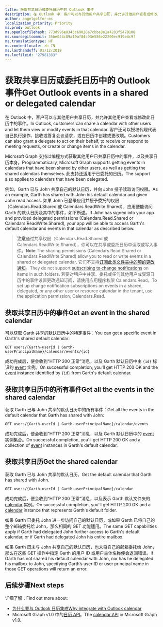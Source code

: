 ```yaml
---
title: 获取共享日历或委托日历中的 Outlook 事件
description: 在 Outlook 中，客户可以与其他用户共享日历，并允许其他用户查看或修改此日历中的事件。 客户还可以授权代理代表自己执行操作、接收或答复会议请求，或在日历中创建或更改项。
author: angelgolfer-ms
localization_priority: Priority
ms.prod: outlook
ms.openlocfilehash: 773d996e8343c69028a7cbbe8a1a4283f5470108
ms.sourcegitcommit: 36be044c89a19af84c93e586e22200ec919e4c9f
ms.translationtype: HT
ms.contentlocale: zh-CN
ms.lasthandoff: 01/12/2019
ms.locfileid: "27981383"
---
```

# <a name="get-outlook-events-in-a-shared-or-delegated-calendar"></a><span data-ttu-id="ee763-104">获取共享日历或委托日历中的 Outlook 事件</span><span class="sxs-lookup"><span data-stu-id="ee763-104">Get Outlook events in a shared or delegated calendar</span></span>

<span data-ttu-id="ee763-105">在 Outlook 中，客户可以与其他用户共享日历，并允许其他用户查看或修改此日历中的事件。</span><span class="sxs-lookup"><span data-stu-id="ee763-105">In Outlook, customers can share a calendar with other users and let them view or modify events in that calendar.</span></span> <span data-ttu-id="ee763-106">客户还可以授权代理代表自己执行操作、接收或答复会议请求，或在日历中创建或更改项。</span><span class="sxs-lookup"><span data-stu-id="ee763-106">Customers can also grant a delegate to act on their  behalf, to receive or respond to meeting requests, or create or change items in the calendar.</span></span>

<span data-ttu-id="ee763-107">Microsoft Graph 支持以编程方式获取其他用户已共享日历中的事件，以及共享日历本身。</span><span class="sxs-lookup"><span data-stu-id="ee763-107">Programmatically, Microsoft Graph supports getting events in calendars that have been shared by other users, as well as getting the shared calendars themselves.</span></span> <span data-ttu-id="ee763-108">此支持还适用于已委托的日历。</span><span class="sxs-lookup"><span data-stu-id="ee763-108">The support also applies to calendars that have been delegated.</span></span>

<span data-ttu-id="ee763-109">例如，Garth 已与 John 共享自己的默认日历，并向 John 授予读取访问权限。</span><span class="sxs-lookup"><span data-stu-id="ee763-109">As an example, Garth has shared with John his default calendar and given John read access.</span></span> <span data-ttu-id="ee763-110">如果 John 已登录应用并授予委托的权限（Calendars.Read.Shared 或 Calendars.ReadWrite.Shared），应用便能访问 Garth 的默认日历及其中的事件，如下所述。</span><span class="sxs-lookup"><span data-stu-id="ee763-110">If John has signed into your app and provided delegated permissions (Calendars.Read.Shared or Calendars.ReadWrite.Shared), your app will be able to access Garth's default calendar and events in that calendar as described below.</span></span>

> <span data-ttu-id="ee763-111">**注意**通过共享权限（Calendars.Read.Shared 或 Calendars.ReadWrite.Shared），你可以在共享或委托日历中读取或写入事件。</span><span class="sxs-lookup"><span data-stu-id="ee763-111">**Note** The sharing permissions (Calendars.Read.Shared or Calendars.ReadWrite.Shared) allow you to read or write events in a shared or delegated calendar.</span></span> <span data-ttu-id="ee763-112">它们不支持[订阅此类文件夹中的项的更改通知](webhooks.md)。</span><span class="sxs-lookup"><span data-stu-id="ee763-112">They do not support [subscribing to change notifications](webhooks.md) on items in such folders.</span></span> <span data-ttu-id="ee763-113">若要对租户中共享、委托或任何其他用户或资源日历中的事件设置更改通知订阅，请使用应用程序权限 Calendars.Read。</span><span class="sxs-lookup"><span data-stu-id="ee763-113">To set up change notification subscriptions on events in a shared, delegated, or any other user or resource calendar in the tenant, use the application permission, Calendars.Read.</span></span>

## <a name="get-an-event-in-the-shared-calendar"></a><span data-ttu-id="ee763-114">获取共享日历中的事件</span><span class="sxs-lookup"><span data-stu-id="ee763-114">Get an event in the shared calendar</span></span>

<span data-ttu-id="ee763-115">可以获取 Garth 共享的默认日历中的特定事件：</span><span class="sxs-lookup"><span data-stu-id="ee763-115">You can get a specific event in Garth's shared default calendar:</span></span>

<!-- { "blockType": "ignored" } -->
```http
GET users/{Garth-userId | Garth-userPrincipalName}/calendar/events/{id}
```

<span data-ttu-id="ee763-116">成功完成后，便会收到“HTTP 200 正常”消息，以及 Garth 默认日历中由 `{id}` 标识的 [event](/graph/api/resources/event?view=graph-rest-1.0) 实例。</span><span class="sxs-lookup"><span data-stu-id="ee763-116">On successful completion, you'll get HTTP 200 OK and the [event](/graph/api/resources/event?view=graph-rest-1.0) instance identified by `{id}` from Garth's default calendar.</span></span>

## <a name="get-all-the-events-in-the-shared-calendar"></a><span data-ttu-id="ee763-117">获取共享日历中的所有事件</span><span class="sxs-lookup"><span data-stu-id="ee763-117">Get all the events in the shared calendar</span></span>

<span data-ttu-id="ee763-118">获取 Garth 已与 John 共享的默认日历中的所有事件：</span><span class="sxs-lookup"><span data-stu-id="ee763-118">Get all the events in the default calendar that Garth has shared with John:</span></span>

<!-- { "blockType": "ignored" } -->
```http
GET users/{Garth-userId | Garth-userPrincipalName}/calendar/events
```

<span data-ttu-id="ee763-119">成功完成后，便会收到“HTTP 200 正常”消息，以及 Garth 默认日历中的 [event](/graph/api/resources/event?view=graph-rest-1.0) 实例集合。</span><span class="sxs-lookup"><span data-stu-id="ee763-119">On successful completion, you'll get HTTP 200 OK and a collection of [event](/graph/api/resources/event?view=graph-rest-1.0) instances in Garth's default calendar.</span></span>

## <a name="get-the-shared-calendar"></a><span data-ttu-id="ee763-120">获取共享日历</span><span class="sxs-lookup"><span data-stu-id="ee763-120">Get the shared calendar</span></span>

<span data-ttu-id="ee763-121">获取 Garth 已与 John 共享的默认日历。</span><span class="sxs-lookup"><span data-stu-id="ee763-121">Get the default calendar that Garth has shared with John.</span></span>

<!-- { "blockType": "ignored" } -->
```http
GET users/{Garth-userId | Garth-userPrincipalName}/calendar
```

<span data-ttu-id="ee763-122">成功完成后，便会收到“HTTP 200 正常”消息，以及表示 Garth 默认文件夹的 [calendar](/graph/api/resources/calendar?view=graph-rest-1.0) 实例。</span><span class="sxs-lookup"><span data-stu-id="ee763-122">On successful completion, you'll get HTTP 200 OK and a [calendar](/graph/api/resources/calendar?view=graph-rest-1.0) instance that represents Garth's default folder.</span></span>

<span data-ttu-id="ee763-123">如果 Garth 已委托 John 进一步访问自己的默认日历，或如果 Garth 已将自己的整个邮箱委托给 John，那么相同的 GET 功能适用。</span><span class="sxs-lookup"><span data-stu-id="ee763-123">The same GET capabilities apply if Garth had delegated John further access to Garth's default calendar, or if Garth had delegated John his entire mailbox.</span></span>

<span data-ttu-id="ee763-124">如果 Garth 既未与 John 共享自己的默认日历，也未将自己的邮箱委托给 John，那么在这些 GET 操作中指定 Garth 的用户 ID 或用户主体名称便会返回错误。</span><span class="sxs-lookup"><span data-stu-id="ee763-124">If Garth has not shared his default calendar with John, nor has he delegated his mailbox to John, specifying Garth’s user ID or user principal name in those GET operations will return an error.</span></span> 


## <a name="next-steps"></a><span data-ttu-id="ee763-125">后续步骤</span><span class="sxs-lookup"><span data-stu-id="ee763-125">Next steps</span></span>

<span data-ttu-id="ee763-126">详细了解：</span><span class="sxs-lookup"><span data-stu-id="ee763-126">Find out more about:</span></span>

- [<span data-ttu-id="ee763-127">为什么要与 Outlook 日历集成</span><span class="sxs-lookup"><span data-stu-id="ee763-127">Why integrate with Outlook calendar</span></span>](outlook-calendar-concept-overview.md)
- <span data-ttu-id="ee763-128">Microsoft Graph v1.0 中的[日历 API](/graph/api/resources/calendar?view=graph-rest-1.0)。</span><span class="sxs-lookup"><span data-stu-id="ee763-128">The [calendar API](/graph/api/resources/calendar?view=graph-rest-1.0) in Microsoft Graph v1.0.</span></span>
